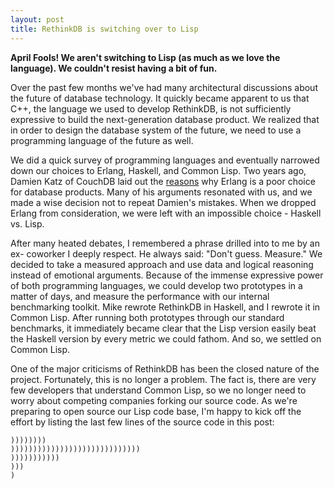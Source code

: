 ```yaml
---
layout: post
title: RethinkDB is switching over to Lisp
--- 
```


**April Fools! We aren't switching to Lisp (as much as we love the language).
We couldn't resist having a bit of fun.**

Over the past few months we've had many architectural discussions about the
future of database technology. It quickly became apparent to us that C++, the
language we used to develop RethinkDB, is not sufficiently expressive to build
the next-generation database product. We realized that in order to design the
database system of the future, we need to use a programming language of the
future as well.
<!--more-->

We did a quick survey of programming languages and eventually narrowed down our
choices to Erlang, Haskell, and Common Lisp. Two years ago, Damien Katz of
CouchDB laid out the [reasons][] why Erlang is a poor choice for database
products. Many of his arguments resonated with us, and we made a wise decision
not to repeat Damien's mistakes. When we dropped Erlang from consideration, we
were left with an impossible choice - Haskell vs. Lisp.

[reasons]: http://damienkatz.net/2008/04/couchdb_language_change.html

After many heated debates, I remembered a phrase drilled into to me by an ex-
coworker I deeply respect. He always said: "Don't guess. Measure." We decided
to take a measured approach and use data and logical reasoning instead of
emotional arguments. Because of the immense expressive power of both
programming languages, we could develop two prototypes in a matter of days, and
measure the performance with our internal benchmarking toolkit. Mike rewrote
RethinkDB in Haskell, and I rewrote it in Common Lisp. After running both
prototypes through our standard benchmarks, it immediately became clear that
the Lisp version easily beat the Haskell version by every metric we could
fathom. And so, we settled on Common Lisp.

One of the major criticisms of RethinkDB has been the closed nature of the
project. Fortunately, this is no longer a problem. The fact is, there are very
few developers that understand Common Lisp, so we no longer need to worry about
competing companies forking our source code. As we're preparing to open source
our Lisp code base, I'm happy to kick off the effort by listing the last few
lines of the source code in this post:

```
))))))))
)))))))))))))))))))))))))))))
)))))))))))
)))
)
```

